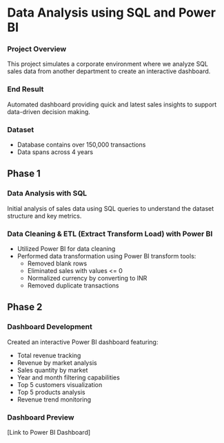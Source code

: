 # Data Analysis using SQL and Power BI

### Project Overview
This project simulates a corporate environment where we analyze SQL sales data from another department to create an interactive dashboard.

### End Result
Automated dashboard providing quick and latest sales insights to support data-driven decision making.

### Dataset
- Database contains over 150,000 transactions
- Data spans across 4 years

## Phase 1
### Data Analysis with SQL
Initial analysis of sales data using SQL queries to understand the dataset structure and key metrics.

### Data Cleaning & ETL (Extract Transform Load) with Power BI
- Utilized Power BI for data cleaning
- Performed data transformation using Power BI transform tools:
  - Removed blank rows
  - Eliminated sales with values <= 0
  - Normalized currency by converting to INR
  - Removed duplicate transactions

## Phase 2
### Dashboard Development
Created an interactive Power BI dashboard featuring:
- Total revenue tracking
- Revenue by market analysis
- Sales quantity by market
- Year and month filtering capabilities
- Top 5 customers visualization
- Top 5 products analysis
- Revenue trend monitoring

### Dashboard Preview
[Link to Power BI Dashboard]

